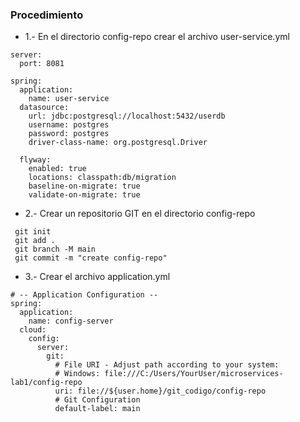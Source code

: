 ### Procedimiento

- 1.- En el directorio config-repo crear el archivo user-service.yml
```
server:
  port: 8081

spring:
  application:
    name: user-service
  datasource:
    url: jdbc:postgresql://localhost:5432/userdb
    username: postgres
    password: postgres
    driver-class-name: org.postgresql.Driver

  flyway:
    enabled: true
    locations: classpath:db/migration
    baseline-on-migrate: true
    validate-on-migrate: true
```
- 2.- Crear un repositorio GIT en  el directorio config-repo
```
 git init
 git add .
 git branch -M main
 git commit -m "create config-repo"

```
- 3.- Crear el archivo application.yml
```
# -- Application Configuration --
spring:
  application:
    name: config-server
  cloud:
    config:
      server:
        git:
          # File URI - Adjust path according to your system:
          # Windows: file:///C:/Users/YourUser/microservices-lab1/config-repo
          uri: file://${user.home}/git_codigo/config-repo
          # Git Configuration
          default-label: main
```
